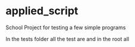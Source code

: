 # applied_script
School Project for testing a few simple programs

In the tests folder all the test are and in the root all 
